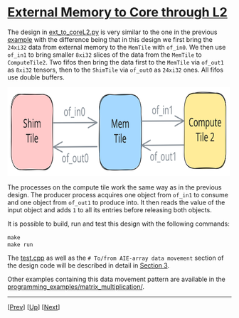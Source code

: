 <!---//===- README.md ---------------------------------------*- Markdown -*-===//
//
// This file is licensed under the Apache License v2.0 with LLVM Exceptions.
// See https://llvm.org/LICENSE.txt for license information.
// SPDX-License-Identifier: Apache-2.0 WITH LLVM-exception
//
// Copyright (C) 2024, Advanced Micro Devices, Inc.
// 
//===----------------------------------------------------------------------===//-->

# <ins>External Memory to Core through L2</ins>

The design in [ext_to_coreL2.py](./ext_to_core.py) is very similar to the one in the previous [example](../02_external_mem_to_core/) with the difference being that in this design we first bring the `24xi32` data from external memory to the `MemTile` with `of_in0`. We then use `of_in1` to bring smaller `8xi32` slices of the data from the `MemTile` to `ComputeTile2`. Two fifos then bring the data first to the `MemTile` via `of_out1` as `8xi32` tensors, then to the `ShimTile` via `of_out0` as `24xi32` ones. All fifos use double buffers.

<img src="../../../assets/ExtMemToCoreL2.svg" height=200 width="500">

The processes on the compute tile work the same way as in the previous design. The producer process acquires one object from `of_in1` to consume and one object from `of_out1` to produce into. It then reads the value of the input object and adds `1` to all its entries before releasing both objects.

It is possible to build, run and test this design with the following commands:
```
make
make run
```
The [test.cpp](./test.cpp) as well as the `# To/from AIE-array data movement` section of the design code will be described in detail in [Section 3](../../../section-3/).

Other examples containing this data movement pattern are available in the [programming_examples/matrix_multiplication/](../../../../programming_examples/basic/matrix_multiplication/).

-----
[[Prev](../02_external_mem_to_core/)] [[Up](..)] [[Next](../04_distribute_L2/)]

